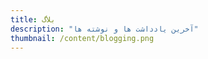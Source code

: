 ```yaml
---
title: بلاگ
description: "آخرین یادداشت ها و نوشته ها"
thumbnail: /content/blogging.png
---
```


<LogsArchives  />
